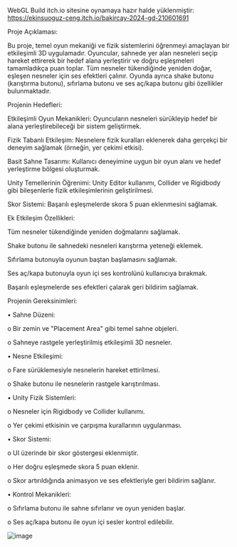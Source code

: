 WebGL Build itch.io sitesine oynamaya hazır halde yüklenmiştir:
https://ekinsuoguz-ceng.itch.io/bakircay-2024-gd-210601691

Proje Açıklaması:

Bu proje, temel oyun mekaniği ve fizik sistemlerini öğrenmeyi amaçlayan bir etkileşimli 3D uygulamadır. Oyuncular, sahnede yer alan nesneleri seçip hareket ettirerek bir hedef alana yerleştirir ve doğru eşleşmeleri tamamladıkça puan toplar. Tüm nesneler tükendiğinde yeniden doğar, eşleşen nesneler için ses efektleri çalınır. Oyunda ayrıca shake butonu (karıştırma butonu), sıfırlama butonu ve ses aç/kapa butonu gibi özellikler bulunmaktadır.

Projenin Hedefleri:

Etkileşimli Oyun Mekanikleri: Oyuncuların nesneleri sürükleyip hedef bir alana yerleştirebileceği bir sistem geliştirmek.

Fizik Tabanlı Etkileşim: Nesnelere fizik kuralları eklenerek daha gerçekçi bir deneyim sağlamak (örneğin, yer çekimi etkisi).

Basit Sahne Tasarımı: Kullanıcı deneyimine uygun bir oyun alanı ve hedef yerleştirme bölgesi oluşturmak.

Unity Temellerinin Öğrenimi: Unity Editor kullanımı, Collider ve Rigidbody gibi bileşenlerle fizik etkileşimlerinin geliştirilmesi.

Skor Sistemi: Başarılı eşleşmelerde skora 5 puan eklenmesini sağlamak.

Ek Etkileşim Özellikleri:

Tüm nesneler tükendiğinde yeniden doğmalarını sağlamak.

Shake butonu ile sahnedeki nesneleri karıştırma yeteneği eklemek.

Sıfırlama butonuyla oyunun baştan başlamasını sağlamak.

Ses aç/kapa butonuyla oyun içi ses kontrolünü kullanıcıya bırakmak.

Başarılı eşleşmelerde ses efektleri çalarak geri bildirim sağlamak.

Projenin Gereksinimleri:

• Sahne Düzeni:

o Bir zemin ve "Placement Area" gibi temel sahne objeleri.

o Sahneye rastgele yerleştirilmiş etkileşimli 3D nesneler.

• Nesne Etkileşimi:

o Fare sürüklemesiyle nesnelerin hareket ettirilmesi.

o Shake butonu ile nesnelerin rastgele karıştırılması.

• Unity Fizik Sistemleri:

o Nesneler için Rigidbody ve Collider kullanımı.

o Yer çekimi etkisinin ve çarpışma kurallarının uygulanması.

• Skor Sistemi:

o UI üzerinde bir skor göstergesi eklenmiştir.

o Her doğru eşleşmede skora 5 puan eklenir.

o Skor artırıldığında animasyon ve ses efektleriyle geri bildirim sağlanır.

• Kontrol Mekanikleri:

o Sıfırlama butonu ile sahne sıfırlanır ve oyun yeniden başlar.

o Ses aç/kapa butonu ile oyun içi sesler kontrol edilebilir.




![image](https://github.com/user-attachments/assets/b0724365-8f0f-4fcb-9521-4f851b52017c)

 
